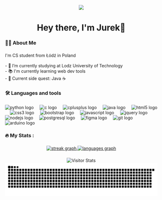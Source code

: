 <div align="center">
  <img height="100" src="https://media1.tenor.com/m/DimzPZMypFcAAAAd/laptop.gif"  />
</div>

###

<div align="center">
</div>

###



###

<h1 align="center">Hey there, I'm Jurek👋</h1>

###

<h3 align="left">👩‍💻  About Me</h3>

###

<p align="left">I'm CS student from Łódź in Poland<br><br>- 🔭 I’m currently studying at Lodz University of Technology<br>- 📚 I'm currently learning web dev tools<br>- 🎯 Current side quest: Java ☕</p>

###

<h3 align="left">🛠 Languages and tools</h3>

###

<div align="left">
  <img src="https://cdn.jsdelivr.net/gh/devicons/devicon/icons/python/python-original.svg" height="40" alt="python logo"  />
  <img width="12" />
  <img src="https://cdn.jsdelivr.net/gh/devicons/devicon/icons/c/c-original.svg" height="40" alt="c logo"  />
  <img width="12" />
  <img src="https://cdn.jsdelivr.net/gh/devicons/devicon/icons/cplusplus/cplusplus-original.svg" height="40" alt="cplusplus logo"  />
  <img width="12" />
  <img src="https://cdn.jsdelivr.net/gh/devicons/devicon/icons/java/java-original.svg" height="40" alt="java logo"  />
  <img width="12" />
  <img src="https://cdn.jsdelivr.net/gh/devicons/devicon/icons/html5/html5-original.svg" height="40" alt="html5 logo"  />
  <img width="12" />
  <img src="https://cdn.jsdelivr.net/gh/devicons/devicon/icons/css3/css3-original.svg" height="40" alt="css3 logo"  />
  <img width="12" />
  <img src="https://cdn.jsdelivr.net/gh/devicons/devicon/icons/bootstrap/bootstrap-original.svg" height="40" alt="bootstrap logo"  />
  <img width="12" />
  <img src="https://cdn.jsdelivr.net/gh/devicons/devicon/icons/javascript/javascript-original.svg" height="40" alt="javascript logo"  />
  <img width="12" />
  <img src="https://cdn.jsdelivr.net/gh/devicons/devicon/icons/jquery/jquery-original.svg" height="40" alt="jquery logo"  />
  <img width="12" />
  <img src="https://cdn.jsdelivr.net/gh/devicons/devicon/icons/nodejs/nodejs-original-wordmark.svg" height="40" alt="nodejs logo"  />
  <img width="12" />
  <img src="https://cdn.jsdelivr.net/gh/devicons/devicon/icons/postgresql/postgresql-original.svg" height="40" alt="postgresql logo"  />
  <img width="12" />
  <img src="https://cdn.jsdelivr.net/gh/devicons/devicon/icons/figma/figma-original.svg" height="40" alt="figma logo"  />
  <img width="12" />
  <img src="https://cdn.jsdelivr.net/gh/devicons/devicon/icons/git/git-original.svg" height="40" alt="git logo"  />
  <img width="12" />
  <img src="https://cdn.jsdelivr.net/gh/devicons/devicon/icons/arduino/arduino-original-wordmark.svg" height="40" alt="arduino logo"  />
</div>

###

<h3 align="left">🔥   My Stats :</h3>

###

<div align="center">
  <a href="https://github.com/anuraghazra/github-readme-stats">
    <img src="https://streak-stats.demolab.com?user=Marc311o&locale=en&mode=daily&theme=dark&hide_border=true&border_radius=5&date_format=j%20M%5B%20Y%5D&order=3" height=150 align="center" alt="streak graph"  />
  </a>
  <a href="https://github.com/Marc311o">
    <img src="https://github-readme-stats.vercel.app/api/top-langs?username=Marc311o&locale=en&hide_title=false&layout=compact&card_width=280&card_height=150&langs_count=7&theme=dark&hide_border=true&order=2" alt="languages graph" align="center" height=150 />
  </a>
  
</div>

###

<div align="center">
  <img alt="Visitor Stats" src="https://widgetbite.com/stats/Marc311o"/>  
</div>

<picture>
  <source media="(prefers-color-scheme: dark)" srcset="https://raw.githubusercontent.com/Marc311o/Marc311o/output/github-snake-dark.svg" />
  <source media="(prefers-color-scheme: light)" srcset="https://raw.githubusercontent.com/Marc311o/Marc311o/output/github-snake.svg" />
  <img alt="github-snake" src="https://raw.githubusercontent.com/Marc311o/Marc311o/output/github-snake.svg" />
</picture>

###

